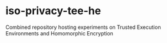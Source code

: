 # iso-privacy-tee-he
Combined repository hosting experiments on Trusted Execution Environments and Homomorphic Encryption
